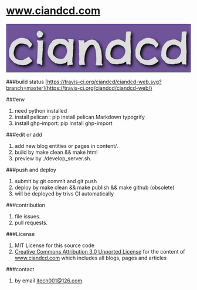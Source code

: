# www.ciandcd.com

![logo](ciandcd.png)  

###build status
[https://travis-ci.org/ciandcd/ciandcd-web.svg?branch=master](https://travis-ci.org/ciandcd/ciandcd-web/)

###env
1. need python installed
1. install pelican : pip install pelican Markdown typogrify
1. install ghp-import: pip install ghp-import

###edit or add
1. add new blog entities or pages in content/.
1. build by make clean && make html
1. preview by ./develop_server.sh.

###push and deploy
1. submit by git commit and git push
1. deploy by make clean && make publish && make github (obsolete)
1. will be deployed by trivs CI automatically

###contribution
1. file issues.
1. pull requests.

###License
1. MIT License for this source code
1. [Creative Commons Attribution 3.0 Unported License](http://creativecommons.org/licenses/by/3.0/) for the content of www.ciandcd.com which includes all blogs, pages and articles 

###contact
1. by email itech001@126.com.  

